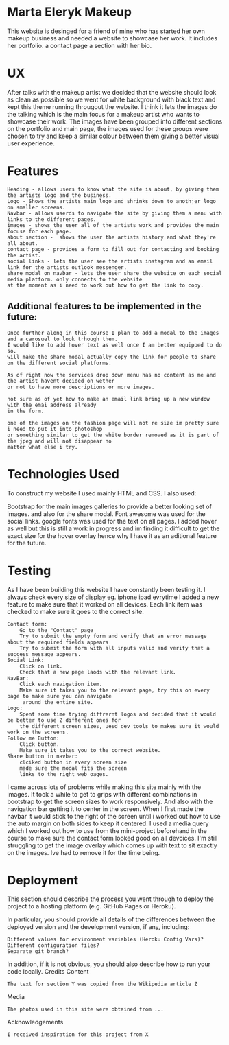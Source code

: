 <h1>Marta Eleryk Makeup</h1>

This website is desinged for a friend of mine who has started her own makeup business and needed a website
to showcase her work. It includes her portfolio. a contact page a section with her bio.


<h1>UX</h1>

After talks with the makeup artist we decided that the website should look as clean as possible so we went for 
white background with black text and kept this theme running througout the website.  I think it lets the images do the talking
which is the main focus for a makeup artist who wants to showcase their work. The images have been grouped into different sections on the portfolio
and main page, the images used for these groups were chosen to try and keep a similar colour between them giving a better visual user experience.

<h1>Features</h1>

    Heading - allows users to know what the site is about, by giving them the artists logo and the business.
    Logo - Shows the artists main logo and shrinks down to anothjer logo on smaller screens.
    Navbar - allows userds to navigate the site by giving them a menu with links to the different pages.
    images - shows the user all of the artists work and provides the main focuse for each page.
    about section -  shows the user the artists history and what they're all about.
    contact page - provides a form to fill out for contacting and booking the artist.
    social links - lets the user see the artists instagram and an email link for the artists outlook messenger.
    share modal on navbar - lets the user share the website on each social media platform. only connects to the website
    at the moment as i need to work out how to get the link to copy.

    
 <h2>Additional features to be implemented in the future:</h2>


    Once further along in this course I plan to add a modal to the images and a carosuel to look trhough them.
    I would like to add hover text as well once I am better equipped to do so.
    will make the share modal actually copy the link for people to share on the different social platforms.

    As of right now the services drop down menu has no content as me and the artist havent decided on wether
    or not to have more descriptions or more images.

    not sure as of yet how to make an email link bring up a new window with the emai address already 
    in the form.

    one of the images on the fashion page will not re size im pretty sure i need to put it into photoshop 
    or something similar to get the white border removed as it is part of the jpeg and will not disappear no
    matter what else i try.

<h1>Technologies Used</h1>

To construct my website I used mainly HTML and CSS. I also used:

Bootstrap for the main images galleries to provide a better looking set of images. and also for the share modal.
Font awesome was used for the social links.
google fonts was used for the text on all pages.
I added hover as well but this is still a work in progress and im finding it difficult to get the exact size for the hover overlay
hence why I have it as an aditional feature for the future.

<h1>Testing</h1>

As I have been building this website I have constantly been testing it.  I always check every size of display eg. iphone ipad evrytime I 
added a new feature to make sure that it worked on all devices. Each link item was checked to make sure it goes to the correct site.

    Contact form:
        Go to the "Contact" page
        Try to submit the empty form and verify that an error message about the required fields appears
        Try to submit the form with all inputs valid and verify that a success message appears.
    Social Link:
        Click on link.
        Check that a new page laods with the relevant link.
    NavBar:
        Click each navigation item.
        Make sure it takes you to the relevant page, try this on every page to make sure you can navigate
         around the entire site.
    Logo:
        Spent some time trying diffrernt logos and decided that it would be better to use 2 different ones for
        the different screen sizes, uesd dev tools to makes sure it would work on the screens.  
    Follow me Button:
        Click button.
        Make sure it takes you to the correct website.   
    Share button in navbar:
        clciked button in every screen size
        made sure the modal fits the screen
        links to the right web oages.
            
    

I came across lots of problems while making this site mainly with the images.  It took a while to get to grips with different 
combinations in bootstrap to get the screen sizes to work responsively.  And also with the navigation bar getting it to center in the screen.
When I first made the navbar it would stick to the right of the screen until i worked out how to use the auto margin on both sides to keep it centered.
I used a media query which I worked out how to use from the mini-project beforehand in the course to make sure the contact form looked good on all devcices.
I'm still struggling to get the image overlay which comes up with text to sit exactly on the images.  Ive had to remove it for the time being.

<h1>Deployment</h1>

This section should describe the process you went through to deploy the project to a hosting platform (e.g. GitHub Pages or Heroku).

In particular, you should provide all details of the differences between the deployed version and the development version, if any, including:

    Different values for environment variables (Heroku Config Vars)?
    Different configuration files?
    Separate git branch?

In addition, if it is not obvious, you should also describe how to run your code locally.
Credits
Content

    The text for section Y was copied from the Wikipedia article Z

Media

    The photos used in this site were obtained from ...

Acknowledgements

    I received inspiration for this project from X
